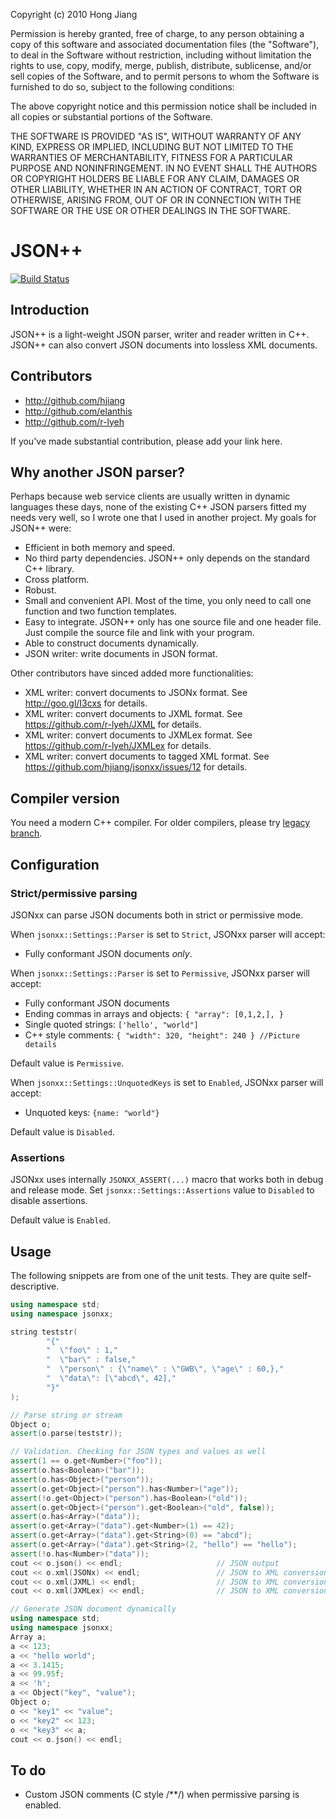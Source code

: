 Copyright (c) 2010 Hong Jiang

Permission is hereby granted, free of charge, to any person
obtaining a copy of this software and associated documentation
files (the "Software"), to deal in the Software without
restriction, including without limitation the rights to use,
copy, modify, merge, publish, distribute, sublicense, and/or sell
copies of the Software, and to permit persons to whom the
Software is furnished to do so, subject to the following
conditions:

The above copyright notice and this permission notice shall be
included in all copies or substantial portions of the Software.

THE SOFTWARE IS PROVIDED "AS IS", WITHOUT WARRANTY OF ANY KIND,
EXPRESS OR IMPLIED, INCLUDING BUT NOT LIMITED TO THE WARRANTIES
OF MERCHANTABILITY, FITNESS FOR A PARTICULAR PURPOSE AND
NONINFRINGEMENT. IN NO EVENT SHALL THE AUTHORS OR COPYRIGHT
HOLDERS BE LIABLE FOR ANY CLAIM, DAMAGES OR OTHER LIABILITY,
WHETHER IN AN ACTION OF CONTRACT, TORT OR OTHERWISE, ARISING
FROM, OUT OF OR IN CONNECTION WITH THE SOFTWARE OR THE USE OR
OTHER DEALINGS IN THE SOFTWARE.


# JSON++

[![Build Status](https://travis-ci.org/hjiang/jsonxx.svg?branch=master)](https://travis-ci.org/hjiang/jsonxx)

## Introduction

JSON++ is a light-weight JSON parser, writer and reader written in C++.
JSON++ can also convert JSON documents into lossless XML documents.

## Contributors

* http://github.com/hjiang
* http://github.com/elanthis
* http://github.com/r-lyeh

If you've made substantial contribution, please add your link here. 

## Why another JSON parser?

Perhaps because web service clients are usually written in dynamic languages these days, none of the existing C++ JSON parsers fitted my needs very well, so I wrote one that I used in another project. My goals for JSON++ were:

* Efficient in both memory and speed.
* No third party dependencies. JSON++ only depends on the standard C++ library.
* Cross platform.
* Robust.
* Small and convenient API. Most of the time, you only need to call one function and two function templates.
* Easy to integrate. JSON++ only has one source file and one header file. Just compile the source file and link with your program.
* Able to construct documents dynamically.
* JSON writer: write documents in JSON format.

Other contributors have sinced added more functionalities:

* XML writer: convert documents to JSONx format. See http://goo.gl/I3cxs for details.
* XML writer: convert documents to JXML format. See https://github.com/r-lyeh/JXML for details.
* XML writer: convert documents to JXMLex format. See https://github.com/r-lyeh/JXMLex for details.
* XML writer: convert documents to tagged XML format. See https://github.com/hjiang/jsonxx/issues/12 for details.

## Compiler version

You need a modern C++ compiler. For older compilers, please try [legacy branch](https://github.com/hjiang/jsonxx/tree/legacy).

## Configuration

### Strict/permissive parsing

JSONxx can parse JSON documents both in strict or permissive mode.

When `jsonxx::Settings::Parser` is set to `Strict`, JSONxx parser will accept:
* Fully conformant JSON documents *only*.

When `jsonxx::Settings::Parser` is set to `Permissive`, JSONxx parser will accept:
* Fully conformant JSON documents
* Ending commas in arrays and objects: `{ "array": [0,1,2,], }`
* Single quoted strings: `['hello', "world"]`
* C++ style comments: `{ "width": 320, "height": 240 } //Picture details`

Default value is `Permissive`.

When `jsonxx::Settings::UnquotedKeys` is set to `Enabled`, JSONxx parser will accept:
* Unquoted keys: `{name: "world"}`

Default value is `Disabled`.

### Assertions

JSONxx uses internally `JSONXX_ASSERT(...)` macro that works both in debug and release mode. Set `jsonxx::Settings::Assertions` value to `Disabled` to disable assertions.

Default value is `Enabled`.

## Usage

The following snippets are from one of the unit tests. They are quite self-descriptive.

~~~C++
using namespace std;
using namespace jsonxx;

string teststr(
        "{"
        "  \"foo\" : 1,"
        "  \"bar\" : false,"
        "  \"person\" : {\"name\" : \"GWB\", \"age\" : 60,},"
        "  \"data\": [\"abcd\", 42],"
        "}"
);

// Parse string or stream
Object o;
assert(o.parse(teststr));

// Validation. Checking for JSON types and values as well
assert(1 == o.get<Number>("foo"));
assert(o.has<Boolean>("bar"));
assert(o.has<Object>("person"));
assert(o.get<Object>("person").has<Number>("age"));
assert(!o.get<Object>("person").has<Boolean>("old"));
assert(o.get<Object>("person").get<Boolean>("old", false));
assert(o.has<Array>("data"));
assert(o.get<Array>("data").get<Number>(1) == 42);
assert(o.get<Array>("data").get<String>(0) == "abcd");
assert(o.get<Array>("data").get<String>(2, "hello") == "hello");
assert(!o.has<Number>("data"));
cout << o.json() << endl;                     // JSON output
cout << o.xml(JSONx) << endl;                 // JSON to XML conversion (JSONx subtype)
cout << o.xml(JXML) << endl;                  // JSON to XML conversion (JXML subtype)
cout << o.xml(JXMLex) << endl;                // JSON to XML conversion (JXMLex subtype)
~~~

~~~C++
// Generate JSON document dynamically
using namespace std;
using namespace jsonxx;
Array a;
a << 123;
a << "hello world";
a << 3.1415;
a << 99.95f;
a << 'h';
a << Object("key", "value");
Object o;
o << "key1" << "value";
o << "key2" << 123;
o << "key3" << a;
cout << o.json() << endl;
~~~

## To do

* Custom JSON comments (C style /**/) when permissive parsing is enabled.
